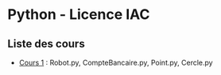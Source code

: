 # Python - Licence IAC

## Liste des cours

- [Cours 1](https://github.com/ColinSenot/LicenceIAC/tree/main/Python/Cours%201) : Robot.py, CompteBancaire.py, Point.py, Cercle.py